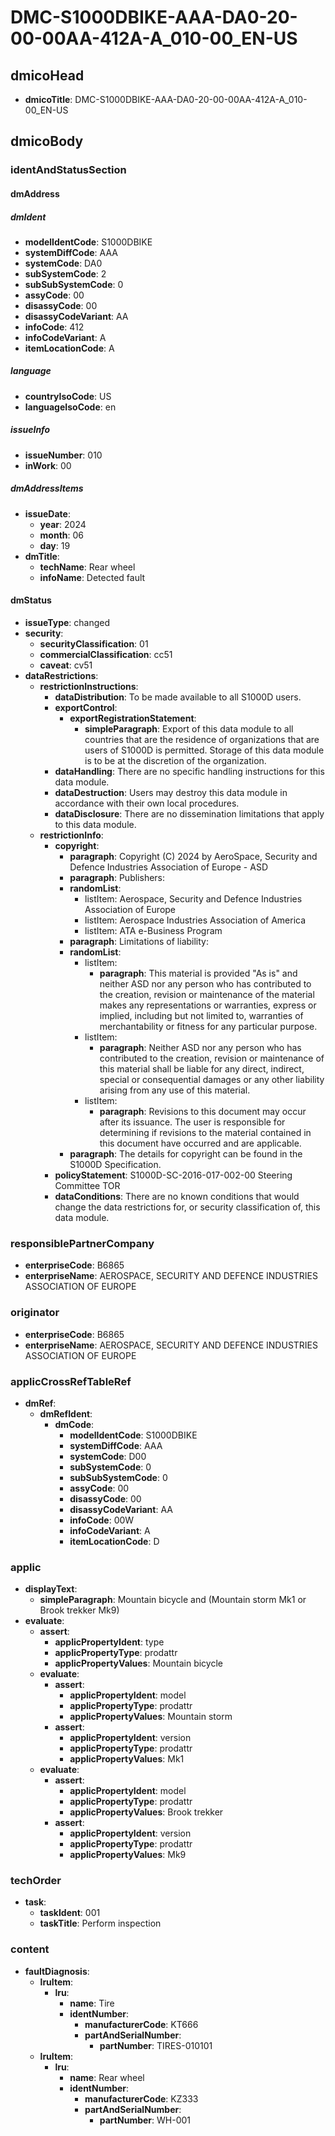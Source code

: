 # DMC-S1000DBIKE-AAA-DA0-20-00-00AA-412A-A_010-00_EN-US

## dmicoHead

*   **dmicoTitle**: DMC-S1000DBIKE-AAA-DA0-20-00-00AA-412A-A_010-00_EN-US

## dmicoBody

### identAndStatusSection

#### dmAddress

##### dmIdent

*   **modelIdentCode**: S1000DBIKE
*   **systemDiffCode**: AAA
*   **systemCode**: DA0
*   **subSystemCode**: 2
*   **subSubSystemCode**: 0
*   **assyCode**: 00
*   **disassyCode**: 00
*   **disassyCodeVariant**: AA
*   **infoCode**: 412
*   **infoCodeVariant**: A
*   **itemLocationCode**: A

##### language

*   **countryIsoCode**: US
*   **languageIsoCode**: en

##### issueInfo

*   **issueNumber**: 010
*   **inWork**: 00

##### dmAddressItems

*   **issueDate**:
    *   **year**: 2024
    *   **month**: 06
    *   **day**: 19
*   **dmTitle**:
    *   **techName**: Rear wheel
    *   **infoName**: Detected fault

#### dmStatus

*   **issueType**: changed
*   **security**:
    *   **securityClassification**: 01
    *   **commercialClassification**: cc51
    *   **caveat**: cv51
*   **dataRestrictions**:
    *   **restrictionInstructions**:
        *   **dataDistribution**: To be made available to all S1000D users.
        *   **exportControl**:
            *   **exportRegistrationStatement**:
                *   **simpleParagraph**: Export of this data module to all countries that are the residence of organizations that are users of S1000D is permitted. Storage of this data module is to be at the discretion of the organization.
        *   **dataHandling**: There are no specific handling instructions for this data module.
        *   **dataDestruction**: Users may destroy this data module in accordance with their own local procedures.
        *   **dataDisclosure**: There are no dissemination limitations that apply to this data module.
    *   **restrictionInfo**:
        *   **copyright**:
            *   **paragraph**: Copyright (C) 2024 by AeroSpace, Security and Defence Industries Association of Europe - ASD
            *   **paragraph**: Publishers:
            *   **randomList**:
                *   listItem: Aerospace, Security and Defence Industries Association of Europe
                *   listItem: Aerospace Industries Association of America
                *   listItem: ATA e-Business Program
            *   **paragraph**: Limitations of liability:
            *   **randomList**:
                *   listItem:
                    *   **paragraph**: This material is provided "As is" and neither ASD nor any person who has contributed to the creation, revision or maintenance of the material makes any representations or warranties, express or implied, including but not limited to, warranties of merchantability or fitness for any particular purpose.
                *   listItem:
                    *   **paragraph**: Neither ASD nor any person who has contributed to the creation, revision or maintenance of this material shall be liable for any direct, indirect, special or consequential damages or any other liability arising from any use of this material.
                *   listItem:
                    *   **paragraph**: Revisions to this document may occur after its issuance. The user is responsible for determining if revisions to the material contained in this document have occurred and are applicable.
            *   **paragraph**: The details for copyright can be found in the S1000D Specification.
        *   **policyStatement**: S1000D-SC-2016-017-002-00 Steering Committee TOR
        *   **dataConditions**: There are no known conditions that would change the data restrictions for, or security classification of, this data module.

### responsiblePartnerCompany

*   **enterpriseCode**: B6865
*   **enterpriseName**: AEROSPACE, SECURITY AND DEFENCE INDUSTRIES ASSOCIATION OF EUROPE

### originator

*   **enterpriseCode**: B6865
*   **enterpriseName**: AEROSPACE, SECURITY AND DEFENCE INDUSTRIES ASSOCIATION OF EUROPE

### applicCrossRefTableRef

*   **dmRef**:
    *   **dmRefIdent**:
        *   **dmCode**:
            *   **modelIdentCode**: S1000DBIKE
            *   **systemDiffCode**: AAA
            *   **systemCode**: D00
            *   **subSystemCode**: 0
            *   **subSubSystemCode**: 0
            *   **assyCode**: 00
            *   **disassyCode**: 00
            *   **disassyCodeVariant**: AA
            *   **infoCode**: 00W
            *   **infoCodeVariant**: A
            *   **itemLocationCode**: D

### applic

*   **displayText**:
    *   **simpleParagraph**: Mountain bicycle and (Mountain storm Mk1 or Brook trekker Mk9)
*   **evaluate**:
    *   **assert**:
        *   **applicPropertyIdent**: type
        *   **applicPropertyType**: prodattr
        *   **applicPropertyValues**: Mountain bicycle
    *   **evaluate**:
        *   **assert**:
            *   **applicPropertyIdent**: model
            *   **applicPropertyType**: prodattr
            *   **applicPropertyValues**: Mountain storm
        *   **assert**:
            *   **applicPropertyIdent**: version
            *   **applicPropertyType**: prodattr
            *   **applicPropertyValues**: Mk1
    *   **evaluate**:
        *   **assert**:
            *   **applicPropertyIdent**: model
            *   **applicPropertyType**: prodattr
            *   **applicPropertyValues**: Brook trekker
        *   **assert**:
            *   **applicPropertyIdent**: version
            *   **applicPropertyType**: prodattr
            *   **applicPropertyValues**: Mk9

### techOrder

*   **task**:
    *   **taskIdent**: 001
    *   **taskTitle**: Perform inspection

### content

*   **faultDiagnosis**:
    *   **lruItem**:
        *   **lru**:
            *   **name**: Tire
            *   **identNumber**:
                *   **manufacturerCode**: KT666
                *   **partAndSerialNumber**:
                    *   **partNumber**: TIRES-010101
    *   **lruItem**:
        *   **lru**:
            *   **name**: Rear wheel
            *   **identNumber**:
                *   **manufacturerCode**: KZ333
                *   **partAndSerialNumber**:
                    *   **partNumber**: WH-001